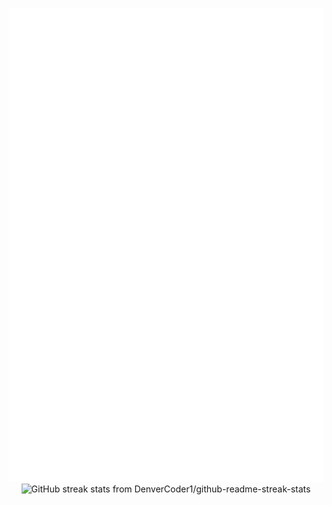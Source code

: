 <p align="center">
  <img src="https://github.com/MatievisTheKat/MatievisTheKat/blob/master/github-metrics.svg" alt="GitHub metrics from lowlighter/metrics" />
  <img src="https://github-readme-streak-stats.herokuapp.com/?user=MatievisTheKat&theme=dark&hide_border=true" alt="GitHub streak stats from DenverCoder1/github-readme-streak-stats" />
</p>
